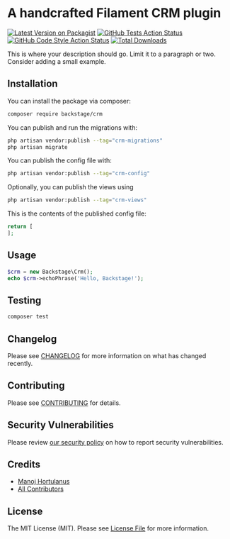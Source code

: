 # A handcrafted Filament CRM plugin

[![Latest Version on Packagist](https://img.shields.io/packagist/v/backstage/crm.svg?style=flat-square)](https://packagist.org/packages/backstage/crm)
[![GitHub Tests Action Status](https://img.shields.io/github/actions/workflow/status/backstage/crm/run-tests.yml?branch=main&label=tests&style=flat-square)](https://github.com/backstage/crm/actions?query=workflow%3Arun-tests+branch%3Amain)
[![GitHub Code Style Action Status](https://img.shields.io/github/actions/workflow/status/backstage/crm/fix-php-code-styling.yml?branch=main&label=code%20style&style=flat-square)](https://github.com/backstage/crm/actions?query=workflow%3A"Fix+PHP+code+styling"+branch%3Amain)
[![Total Downloads](https://img.shields.io/packagist/dt/backstage/crm.svg?style=flat-square)](https://packagist.org/packages/backstage/crm)



This is where your description should go. Limit it to a paragraph or two. Consider adding a small example.

## Installation

You can install the package via composer:

```bash
composer require backstage/crm
```

You can publish and run the migrations with:

```bash
php artisan vendor:publish --tag="crm-migrations"
php artisan migrate
```

You can publish the config file with:

```bash
php artisan vendor:publish --tag="crm-config"
```

Optionally, you can publish the views using

```bash
php artisan vendor:publish --tag="crm-views"
```

This is the contents of the published config file:

```php
return [
];
```

## Usage

```php
$crm = new Backstage\Crm();
echo $crm->echoPhrase('Hello, Backstage!');
```

## Testing

```bash
composer test
```

## Changelog

Please see [CHANGELOG](CHANGELOG.md) for more information on what has changed recently.

## Contributing

Please see [CONTRIBUTING](.github/CONTRIBUTING.md) for details.

## Security Vulnerabilities

Please review [our security policy](../../security/policy) on how to report security vulnerabilities.

## Credits

- [Manoj Hortulanus](https://github.com/arduinomaster22)
- [All Contributors](../../contributors)

## License

The MIT License (MIT). Please see [License File](LICENSE.md) for more information.
